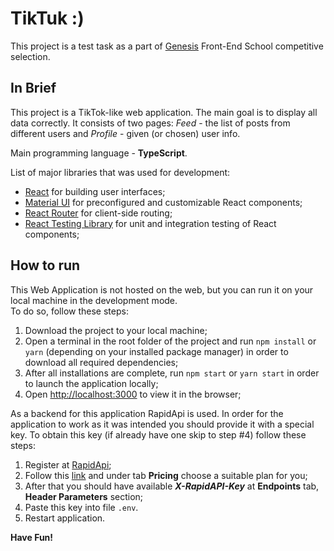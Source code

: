 # TikTuk :)

This project is a test task as a part of [Genesis](https://gen.tech) Front-End School competitive selection.

## In Brief

This project is a TikTok-like web application. The main goal is to display all data correctly. It consists of two pages: *Feed* - the list of posts from different users and *Profile* - given (or chosen) user info.

Main programming language - **TypeScript**.

List of major libraries that was used for development:
- [React](https://reactjs.org) for building user interfaces;
- [Material UI](https://mui.com/) for preconfigured and customizable React components;
- [React Router](https://reactrouter.com/) for client-side routing;
- [React Testing Library](https://testing-library.com) for unit and integration testing of React components;


## How to run

This Web Application is not hosted on the web, but you can run it on your local machine in the development mode.\
To do so, follow these steps:
1. Download the project to your local machine;
2. Open a terminal in the root folder of the project and run `npm install` or `yarn` (depending on your installed package manager) in order to download all required dependencies;
3. After all installations are complete, run `npm start` or `yarn start` in order to launch the application locally;
4. Open [http://localhost:3000](http://localhost:3000) to view it in the browser;

As a backend for this application RapidApi is used. In order for the application to work as it was intended you should provide it with a special key. To obtain this key (if already have one skip to step #4) follow these steps:
1. Register at [RapidApi](https://rapidapi.com/hub);
2. Follow this [link](https://rapidapi.com/premium-apis-premium-apis-default/api/tiktok33/) and under tab **Pricing** choose a suitable plan for you;
3. After that you should have available ***X-RapidAPI-Key*** at **Endpoints** tab, **Header Parameters** section;
4. Paste this key into file `.env`.
5. Restart application.

**Have Fun!**


